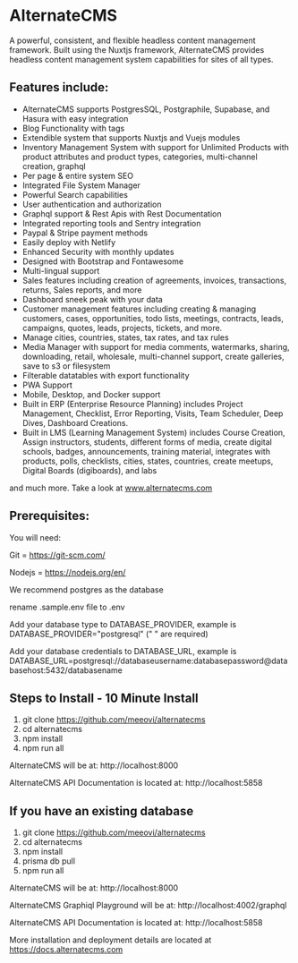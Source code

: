 # AlternateCMS

A powerful, consistent, and flexible headless content management framework. Built using the Nuxtjs framework, AlternateCMS provides headless content management system capabilities for sites of all types. 

## Features include:

- AlternateCMS supports PostgresSQL, Postgraphile, Supabase, and Hasura with easy integration
- Blog Functionality with tags
- Extendible system that supports Nuxtjs and Vuejs modules
- Inventory Management System with support for Unlimited Products with product attributes and product types, categories, multi-channel creation, graphql
- Per page & entire system SEO
- Integrated File System Manager
- Powerful Search capabilities
- User authentication and authorization 
- Graphql support & Rest Apis with Rest Documentation
- Integrated reporting tools and Sentry integration
- Paypal & Stripe payment methods
- Easily deploy with Netlify
- Enhanced Security with monthly updates
- Designed with Bootstrap and Fontawesome
- Multi-lingual support
- Sales features including creation of agreements, invoices, transactions, returns, Sales reports, and more
- Dashboard sneek peak with your data
- Customer management features including creating & managing customers, cases, opportunities, todo lists, meetings, contracts, leads, campaigns, quotes, leads, projects, tickets, and more.
- Manage cities, countries, states, tax rates, and tax rules
- Media Manager with support for media comments, watermarks, sharing, downloading, retail, wholesale, multi-channel support, create galleries, save to s3 or filesystem
- Filterable datatables with export functionality
- PWA Support
- Mobile, Desktop, and Docker support
- Built in ERP (Enterprise Resource Planning) includes Project Management, Checklist, Error Reporting, Visits, Team Scheduler, Deep Dives, Dashboard Creations.
- Built in LMS (Learning Management System) includes Course Creation, Assign instructors, students, different forms of media, create digital schools, badges, announcements, training material, integrates with products, polls, checklists, cities, states, countries, create meetups, Digital Boards (digiboards), and labs

and much more. Take a look at www.alternatecms.com 

## Prerequisites:

You will need:

Git = https://git-scm.com/

Nodejs = https://nodejs.org/en/

We recommend postgres as the database 

rename .sample.env file to .env 

Add your database type to DATABASE_PROVIDER, example is DATABASE_PROVIDER="postgresql" (" " are required)

Add your database credentials to DATABASE_URL, example is DATABASE_URL=postgresql://databaseusername:databasepassword@databasehost:5432/databasename

## Steps to Install - 10 Minute Install

1. git clone https://github.com/meeovi/alternatecms
2. cd alternatecms
3. npm install
4. npm run all

AlternateCMS will be at: http://localhost:8000

AlternateCMS API Documentation is located at: http://localhost:5858

## If you have an existing database

1. git clone https://github.com/meeovi/alternatecms
2. cd alternatecms
3. npm install
4. prisma db pull
5. npm run all

AlternateCMS will be at: http://localhost:8000

AlternateCMS Graphiql Playground will be at: http://localhost:4002/graphql

AlternateCMS API Documentation is located at: http://localhost:5858

More installation and deployment details are located at https://docs.alternatecms.com